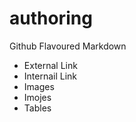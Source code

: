 # authoring
Github Flavoured Markdown
<ul>
  <li>External Link</li>
  <li>Internail Link</li>
  <li>Images</li>
  <li>Imojes</li>
  <li>Tables</li>
</ul>
